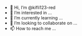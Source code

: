 - 👋 Hi, I’m @kifli123-red
- 👀 I’m interested in ...
- 🌱 I’m currently learning ...
- 💞️ I’m looking to collaborate on ...
- 📫 How to reach me ...

<!---
kifli123-red/kifli123-red is a ✨ special ✨ repository because its `README.md` (this file) appears on your GitHub profile.
You can click the Preview link to take a look at your changes.
--->
